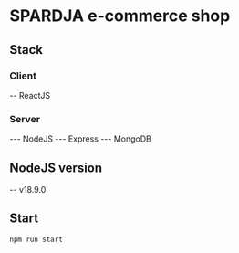 # SPARDJA e-commerce shop

## Stack

### Client

-- ReactJS

### Server

--- NodeJS
--- Express
--- MongoDB

## NodeJS version

-- v18.9.0

## Start

```bash
npm run start
```
